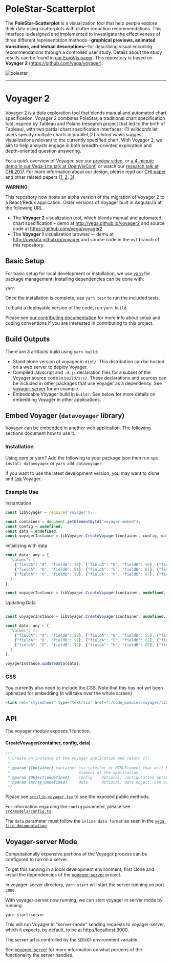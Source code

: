 # PoleStar-Scatterplot

The __PoleStar-Scatterplot__ is a visualization tool that help people explore their data using scatterplots with clutter reduction recommendations. This interface is designed and implemented to investigate the effectiveness of three different representation methodsㅡ**graphical previews, animated transitions, and textual descriptions**ㅡfor describing visual encoding recommendations through a controlled user study. Details about the study results can be found in [our EuroVis paper](http://hcil.snu.ac.kr/research/previews-animated-transitions-textual-descriptions). This repository is based on __Voyager 2__ (https://github.com/vega/voyager).

![polestar](https://user-images.githubusercontent.com/9922882/72881390-06d64e80-3d44-11ea-84e5-fe02eaf4123e.png)

---

# Voyager 2

Voyager 2 is a data exploration tool that blends manual and automated chart specification. Voyager 2 combines PoleStar, a traditional chart specification tool inspired by Tableau and Polaris (research project that led to the birth of Tableau), with two partial chart specification interfaces: (1) *wildcards* let users specify multiple charts in parallel,(2) *related views* suggest visualizations relevant to the currently specified chart.  With Voyager 2, we aim to  help analysts engage in both breadth-oriented exploration and depth-oriented question answering.

For a quick overview of Voyager, see our [preview video](https://vimeo.com/199084718), or [a 4-minute demo in our Vega-Lite talk at OpenVisConf](https://youtu.be/9uaHRWj04D4?t=24m3), or watch our [research talk at CHI 2017](https://www.youtube.com/watch?v=nrnN0l3rjdk). 
For more information about our design, please read our [CHI paper](http://idl.cs.washington.edu/papers/voyager2) and other related papers ([1](http://idl.cs.washington.edu/papers/compassql/), [2](http://idl.cs.washington.edu/papers/voyager/), [3](http://idl.cs.washington.edu/papers/vega-lite/)).

**WARNING**:

This repository now hosts an alpha version of the migration of Voyager 2 to a React/Redux application. 
Older versions of Voyager built in AngularJS at the following URL.

- The __Voyager 2__ visualization tool, which blends manual and automated chart specification – demo at http://vega.github.io/voyager2 and source code at https://github.com/vega/voyager2
- The __Voyager 1__ visualization browser -- demo at http://uwdata.github.io/voyager and source code in the `vy1` branch of this repository.

## Basic Setup

For basic setup for local development or installation, we use [yarn](https://yarnpkg.com/en/) for package management. Installing dependencies can be done with:

```
yarn
```

Once the installation is complete, use `yarn test` to run the included tests.

To build a deployable version of the code, run `yarn build`.

Please see [our contributing documentation](.github/CONTRIBUTING.md) for more info about setup and coding conventions if you are interested in contributing to this project.

## Build Outputs

There are 3 artifacts build using `yarn build`:

* Stand alone version of voyager in `dist/`. This distribution can be hosted on a web server to deploy Voyager.
* Compiled Javscript and `.d.js` declaration files for a subset of the Voyager source code in `build/src/`. These declarations and sources can be included in other packages that use Voyager as a dependency. See [voyager-server](https://github.com/vega/voyager-server) for an example.
* Embeddable Voyager build in `build/`. See below for more details on embedding Voyager in other applications.

## Embed Voyager (`datavoyager` library)

Voyager can be embedded in another web application. The following sections document how to use it.

### Installation

Using npm or yarn? Add the following to your package.json then run `npm install datavoyager` or `yarn add datavoyager`.

If you want to use the latest development version, you may want to clone and [link](https://docs.npmjs.com/cli/link) Voyager.

### Example Use

Instantiation

```js
const libVoyager = require('voyager');

const container = document.getElementById("voyager-embed");
const config = undefined;
const data = undefined;
const voyagerInstance = libVoyager.CreateVoyager(container, config, data)
```

Initializing with data

```js
const data: any = {
  "values": [
    {"fieldA": "A", "fieldB": 28}, {"fieldA": "B", "fieldB": 55}, {"fieldA": "C", "fieldB": 43},
    {"fieldA": "D", "fieldB": 91}, {"fieldA": "E", "fieldB": 81}, {"fieldA": "F", "fieldB": 53},
    {"fieldA": "G", "fieldB": 19}, {"fieldA": "H", "fieldB": 87}, {"fieldA": "I", "fieldB": 52}
  ]
};

const voyagerInstance = libVoyager.CreateVoyager(container, undefined, data)
```

Updating Data

```js

const voyagerInstance = libVoyager.CreateVoyager(container, undefined, undefined)

const data: any = {
  "values": [
    {"fieldA": "A", "fieldB": 28}, {"fieldA": "B", "fieldB": 55}, {"fieldA": "C", "fieldB": 43},
    {"fieldA": "D", "fieldB": 91}, {"fieldA": "E", "fieldB": 81}, {"fieldA": "F", "fieldB": 53},
    {"fieldA": "G", "fieldB": 19}, {"fieldA": "H", "fieldB": 87}, {"fieldA": "I", "fieldB": 52}
  ]
};

voyagerInstance.updateData(data);
```

### CSS

You currently also need to include the CSS. Note that this has not yet been optimized for embedding (it will take over the whole screen)

```html
<link rel="stylesheet" type="text/css" href="./node_modules/voyager/lib/style.css">
```

## API

The voyager _module_ exposes 1 function.

#### CreateVoyager(container, config, data)

```js
/**
 * Create an instance of the voyager application and return it.
 *
 * @param {Container} container css selector or HTMLElement that will be the parent
 *                              element of the application
 * @param {Object|undefined}    config    Optional: configuration options
 * @param {Array|undefined}     data      Optional: data object. Can be a string or an array of objects.
 */
```

Please see [`src/lib-voyager.tsx`](src/lib-voyager.tsx) to see the exposed public methods.

For information regarding the `config` parameter, please see [`src/models/config.ts`](src/models/config.ts)

The `data` parameter must follow the `inline data format` as seen in the [`vega lite documentation`](https://vega.github.io/vega-lite/docs/data.html#inline)

## Voyager-server Mode

Computationally expensive portions of the Voyager process can be configured to run on a server.

To get this running in a local development environment, first clone and install the dependencies of the [voyager-server](https://github.com/vega/voyager-server) project.

In voyager-server directory, `yarn start` will start the server running on port `3000`.

With voyager-server now running, we can start voyager in server mode by running:

```
yarn start:server
```

This will run Voyager in "server-mode" sending requests to voyager-server, which it expects, by default, to be at [http://localhost:3000](http://localhost:3000).

The server url is controlled by the `SERVER` environment variable.

See [voyager-server](https://github.com/vega/voyager-server) for more information on what portions of the functionality the server handles.
